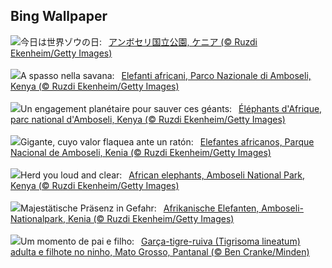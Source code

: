 ## Bing Wallpaper
![](https://www.bing.com/th?id=OHR.ElephantsAmboseli_JA-JP9387144040_UHD.jpg&w=1000)今日は世界ゾウの日:&nbsp;&ensp;[アンボセリ国立公園, ケニア (© Ruzdi Ekenheim/Getty Images)](https://www.bing.com/th?id=OHR.ElephantsAmboseli_JA-JP9387144040_UHD.jpg)
<br><br/>
![](https://www.bing.com/th?id=OHR.ElephantsAmboseli_IT-IT2233538988_UHD.jpg&w=1000)A spasso nella savana:&nbsp;&ensp;[Elefanti africani, Parco Nazionale di Amboseli, Kenya (© Ruzdi Ekenheim/Getty Images)](https://www.bing.com/th?id=OHR.ElephantsAmboseli_IT-IT2233538988_UHD.jpg)
<br><br/>
![](https://www.bing.com/th?id=OHR.ElephantsAmboseli_FR-FR7826915061_UHD.jpg&w=1000)Un engagement planétaire pour sauver ces géants:&nbsp;&ensp;[Éléphants d'Afrique, parc national d'Amboseli, Kenya (© Ruzdi Ekenheim/Getty Images)](https://www.bing.com/th?id=OHR.ElephantsAmboseli_FR-FR7826915061_UHD.jpg)
<br><br/>
![](https://www.bing.com/th?id=OHR.ElephantsAmboseli_ES-ES1712423219_UHD.jpg&w=1000)Gigante, cuyo valor flaquea ante un ratón:&nbsp;&ensp;[Elefantes africanos, Parque Nacional de Amboseli, Kenia (© Ruzdi Ekenheim/Getty Images)](https://www.bing.com/th?id=OHR.ElephantsAmboseli_ES-ES1712423219_UHD.jpg)
<br><br/>
![](https://www.bing.com/th?id=OHR.ElephantsAmboseli_EN-GB4173490150_UHD.jpg&w=1000)Herd you loud and clear:&nbsp;&ensp;[African elephants, Amboseli National Park, Kenya (© Ruzdi Ekenheim/Getty Images)](https://www.bing.com/th?id=OHR.ElephantsAmboseli_EN-GB4173490150_UHD.jpg)
<br><br/>
![](https://www.bing.com/th?id=OHR.ElephantsAmboseli_DE-DE5375674249_UHD.jpg&w=1000)Majestätische Präsenz in Gefahr:&nbsp;&ensp;[Afrikanische Elefanten, Amboseli-Nationalpark, Kenia (© Ruzdi Ekenheim/Getty Images)](https://www.bing.com/th?id=OHR.ElephantsAmboseli_DE-DE5375674249_UHD.jpg)
<br><br/>
![](https://www.bing.com/th?id=OHR.DiadosPais_PT-BR1045421907_UHD.jpg&w=1000)Um momento de pai e filho:&nbsp;&ensp;[Garça-tigre-ruiva (Tigrisoma lineatum) adulta e filhote no ninho, Mato Grosso, Pantanal (© Ben Cranke/Minden)](https://www.bing.com/th?id=OHR.DiadosPais_PT-BR1045421907_UHD.jpg)
<br><br/>
